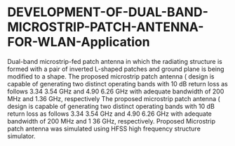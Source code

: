 # DEVELOPMENT-OF-DUAL-BAND-MICROSTRIP-PATCH-ANTENNA-FOR-WLAN-Application
Dual-band microstrip-fed patch antenna in which the radiating structure is formed with a pair of inverted L-shaped patches and ground plane is being modified to a shape.
The proposed microstrip patch antenna ( design is capable of generating two distinct operating bands with 10 dB return loss as follows  3.34  3.54 GHz  and  4.90  6.26 GHz with adequate bandwidth of 200 MHz and 1.36 GHz, respectively The proposed microstrip patch antenna ( design is capable of generating two distinct operating bands with 10 dB return loss as follows 3.34  3.54 GHz  and  4.90  6.26 GHz with adequate bandwidth of 200 MHz and 1 36 GHz, respectively.
Proposed Microstrip patch antenna was simulated using HFSS high frequency structure simulator.

